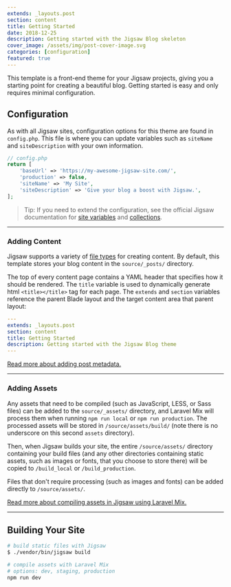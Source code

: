 ```yaml
---
extends: _layouts.post
section: content
title: Getting Started
date: 2018-12-25
description: Getting started with the Jigsaw Blog skeleton
cover_image: /assets/img/post-cover-image.svg
categories: [configuration]
featured: true
---
```


This template is a front-end theme for your Jigsaw projects, giving you a starting point for creating a beautiful blog. Getting started is easy and only requires minimal configuration.

## Configuration

As with all Jigsaw sites, configuration options for this theme are found in `config.php`. This file is where you can update variables such as `siteName` and `siteDescription` with your own information.

```php
// config.php
return [
    'baseUrl' => 'https://my-awesome-jigsaw-site.com/',
    'production' => false,
    'siteName' => 'My Site',
    'siteDescription' => 'Give your blog a boost with Jigsaw.',
];
```

> Tip: If you need to extend the configuration, see the official Jigsaw documentation for [site variables](https://jigsaw.tighten.co/docs/site-variables/) and [collections](https://jigsaw.tighten.co/docs/collections/).

---

### Adding Content

Jigsaw supports a variety of [file types](http://jigsaw.tighten.co/docs/content-other-file-types/) for creating content. By default, this template stores your blog content in the `source/_posts/` directory. 

The top of every content page contains a YAML header that specifies how it should be rendered. The `title` variable is used to dynamically generate html `<title></title>` tag for each page. The `extends` and `section` variables reference the parent Blade layout and the target content area that parent layout:

```yaml
---
extends: _layouts.post
section: content
title: Getting Started
description: Getting started with the Jigsaw Blog theme
---
```

[Read more about adding post metadata.](/blog/post-metadata)

---

### Adding Assets

Any assets that need to be compiled (such as JavaScript, LESS, or Sass files) can be added to the `source/_assets/` directory, and Laravel Mix will process them when running `npm run local` or `npm run production`. The processed assets will be stored in `/source/assets/build/` (note there is no underscore on this second `assets` directory).

Then, when Jigsaw builds your site, the entire `/source/assets/` directory containing your build files (and any other directories containing static assets, such as images or fonts, that you choose to store there) will be copied to `/build_local` or `/build_production`.

Files that don't require processing (such as images and fonts) can be added directly to `/source/assets/`.

[Read more about compiling assets in Jigsaw using Laravel Mix.](http://jigsaw.tighten.co/docs/compiling-assets/)

---

## Building Your Site

```bash
# build static files with Jigsaw
$ ./vendor/bin/jigsaw build

# compile assets with Laravel Mix
# options: dev, staging, production
npm run dev
```
